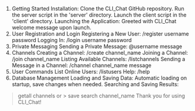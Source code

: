 1. Getting Started
Installation:
Clone the CLI_Chat GitHub repository.
Run the server script in the 'server' directory.
Launch the client script in the 'client' directory.
Launching the Application:
Greeted with CLI_Chat welcome message upon launch.
2. User Registration and Login
Registering a New User:
/register username password
Logging In:
/login username password
3. Private Messaging
Sending a Private Message:
@username message
4. Channels
Creating a Channel:
/create channel_name
Joining a Channel:
/join channel_name
Listing Available Channels:
/listchannels
Sending a Message in a Channel:
/channel channel_name message
5. User Commands
List Online Users:
/listusers
Help:
/help
6. Database Management
Loading and Saving Data:
Automatic loading on startup, save changes when needed.
Searching and Saving Results:
> getall channels or > save search channel_name
Thank you for using CLI_Chat!

